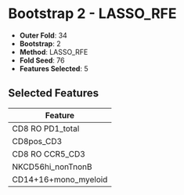 # Bootstrap 2 - LASSO_RFE

- **Outer Fold**: 34
- **Bootstrap**: 2
- **Method**: LASSO_RFE
- **Fold Seed**: 76
- **Features Selected**: 5

## Selected Features

| Feature |
|---------|
| CD8 RO PD1_total |
| CD8pos_CD3 |
| CD8 RO CCR5_CD3 |
| NKCD56hi_nonTnonB |
| CD14+16+mono_myeloid |
